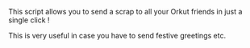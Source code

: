 This script allows you to send a scrap to all your Orkut friends in just a single click !

This is very useful in case you have to send festive greetings etc.